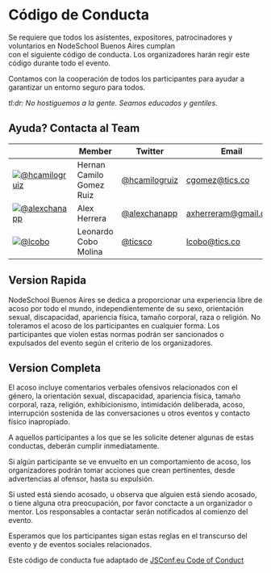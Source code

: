 # Código de Conducta

Se requiere que todos los asistentes, expositores, patrocinadores y voluntarios en NodeSchool Buenos Aires cumplan  
con el siguiente código de conducta. Los organizadores harán regir este código durante todo el evento.

Contamos con la cooperación de todos los participantes para ayudar a garantizar un entorno seguro para todos.

*tl:dr: No hostiguemos a la gente. Seamos educados y gentiles.*

## Ayuda? Contacta al Team

​   | Member           | Twitter                                 | Email
----|------------------|-----------------------------------------|-------------------
[![@hcamilogruiz](https://avatars6.githubusercontent.com/hcamilogruiz?v=3&s=40)](https://github.com/hcamilogruiz) | Hernan Camilo Gomez Ruiz | [@hcamilogruiz](https://twitter.com/hcamilogruiz ) | cgomez@tics.co
[![@alexchanapp](https://avatars2.githubusercontent.com/u/8798142?v=3&s=40)](https://github.com/alexchanapp) | Alex Herrera | [@alexchanapp](https://twitter.com/hcamilogruiz ) | axherreram@gmail.com
[![@lcobo](https://avatars1.githubusercontent.com/u/10883067?v=3&s=40)](https://github.com/popayanjs) | Leonardo Cobo Molina | [@ticsco](https://twitter.com/ticsco ) | lcobo@tics.co
## Version Rapida

NodeSchool Buenos Aires se dedica a proporcionar una experiencia libre de acoso por todo el mundo, independientemente de su sexo, orientación sexual, discapacidad, apariencia física, tamaño corporal, raza o religión. No toleramos el acoso de los participantes en cualquier forma. Los participantes que violen estas normas podrán ser sancionados o expulsados del evento según el criterio de los organizadores.

## Version Completa

El acoso incluye comentarios verbales ofensivos relacionados con el género, la orientación sexual, discapacidad, apariencia física, tamaño corporal, raza, religión, exhibicionismo, intimidación deliberada, acoso, interrupción sostenida de las conversaciones u otros eventos y contacto físico inapropiado.

A aquellos participantes a los que se les solicite detener algunas de estas conductas, deberán cumplir inmediatamente.

Si algún participante se ve envuelto en un comportamiento de acoso, los organizadores podrán tomar acciones que crean pertinentes, desde advertencias al ofensor, hasta su expulsión.

Si usted está siendo acosado, u observa que alguien está siendo acosado, o tiene alguna otra preocupación, por favor conctacte a un organizador o mentor. Los responsables a contactar serán notificados al comienzo del evento.

Esperamos que los participantes sigan estas reglas en el transcurso del evento y de eventos sociales relacionados.

Este código de conducta fue adaptado de [JSConf.eu Code of Conduct]( http://2014.jsconf.eu/code-of-conduct.html)

